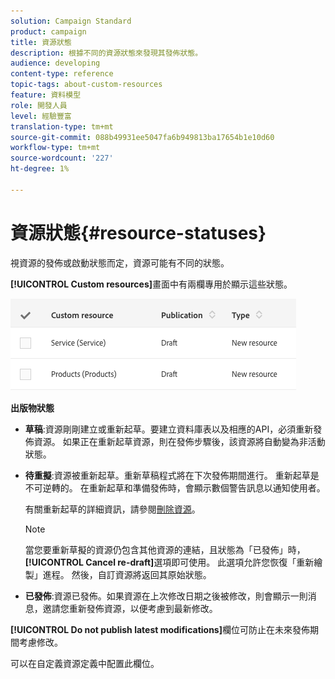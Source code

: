 ```yaml
---
solution: Campaign Standard
product: campaign
title: 資源狀態
description: 根據不同的資源狀態來發現其發佈狀態。
audience: developing
content-type: reference
topic-tags: about-custom-resources
feature: 資料模型
role: 開發人員
level: 經驗豐富
translation-type: tm+mt
source-git-commit: 088b49931ee5047fa6b949813ba17654b1e10d60
workflow-type: tm+mt
source-wordcount: '227'
ht-degree: 1%

---
```



# 資源狀態{#resource-statuses}

視資源的發佈或啟動狀態而定，資源可能有不同的狀態。

**[!UICONTROL Custom resources]**&#x200B;畫面中有兩欄專用於顯示這些狀態。

![](assets/schema_colonne_1.png)

**出版物狀態**

* **草稿**:資源剛剛建立或重新起草。要建立資料庫表以及相應的API，必須重新發佈資源。 如果正在重新起草資源，則在發佈步驟後，該資源將自動變為非活動狀態。
* **待重擬**:資源被重新起草。重新草稿程式將在下次發佈期間進行。 重新起草是不可逆轉的。 在重新起草和準備發佈時，會顯示數個警告訊息以通知使用者。

   有關重新起草的詳細資訊，請參閱[刪除資源](../../developing/using/deleting-a-resource.md)。

   >[!NOTE]
   >
   >當您要重新草擬的資源仍包含其他資源的連結，且狀態為「已發佈」時，**[!UICONTROL Cancel re-draft]**&#x200B;選項即可使用。 此選項允許您恢復「重新繪製」進程。 然後，自訂資源將返回其原始狀態。

* **已發佈**:資源已發佈。如果資源在上次修改日期之後被修改，則會顯示一則消息，邀請您重新發佈資源，以便考慮到最新修改。

**[!UICONTROL Do not publish latest modifications]**&#x200B;欄位可防止在未來發佈期間考慮修改。

可以在自定義資源定義中配置此欄位。
